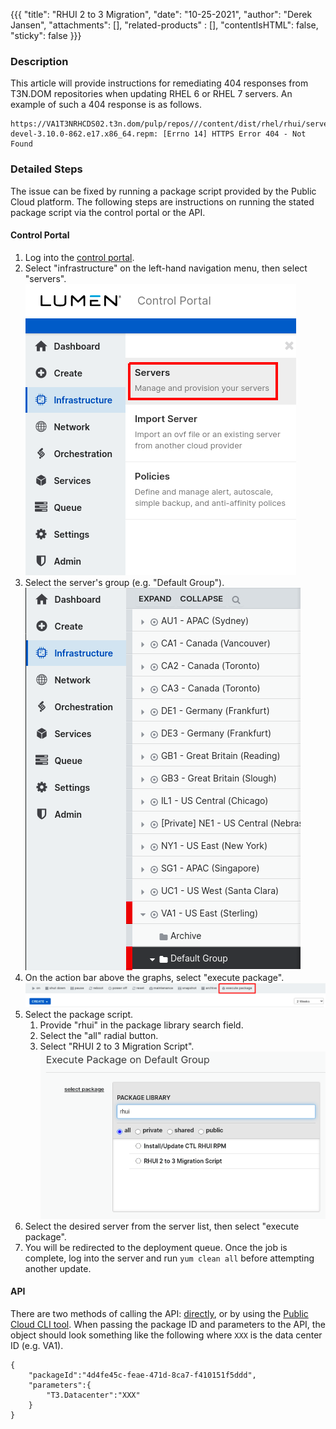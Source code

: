 {{{
  "title": "RHUI 2 to 3 Migration",
  "date": "10-25-2021",
  "author": "Derek Jansen",
  "attachments": [],
  "related-products" : [],
  "contentIsHTML": false,
  "sticky": false
}}}

### Description

This article will provide instructions for remediating 404 responses from T3N.DOM repositories when updating RHEL 6 or RHEL 7 servers. An example of such a 404 response is as follows.

```
https://VA1T3NRHCDS02.t3n.dom/pulp/repos///content/dist/rhel/rhui/server/7/7Server/x87_64/os/Packages/kernetl-devel-3.10.0-862.e17.x86_64.repm: [Errno 14] HTTPS Error 404 - Not Found
```

### Detailed Steps

The issue can be fixed by running a package script provided by the Public Cloud platform. The following steps are instructions on running the stated package script via the control portal or the API.

#### Control Portal

1. Log into the [control portal](https://control.ctl.io).
1. Select "infrastructure" on the left-hand navigation menu, then select "servers".  
![Navigating to the Servers List](../images/servers-dashboard-select.png)
1. Select the server's group (e.g. "Default Group").  
![Navigating to the Server's Group](../images/server-group-select.png)
1. On the action bar above the graphs, select "execute package".  
![Opening the Script Package Execution Page](../images/execute-package-select.png)
1. Select the package script.
    1. Provide "rhui" in the package library search field.
    1. Select the "all" radial button.
    1. Select "RHUI 2 to 3 Migration Script".  
    ![Selecting the Script Package](../images/script-package-select.png)
1. Select the desired server from the server list, then select "execute package".
1. You will be redirected to the deployment queue. Once the job is complete, log into the server and run `yum clean all` before attempting another update.

#### API

There are two methods of calling the API: [directly](https://www.ctl.io/api-docs/v2/#server-actions-execute-package), or by using the [Public Cloud CLI tool](https://www.ctl.io/knowledge-base/servers/lumen-cloud-guide-to-cli). When passing the package ID and parameters to the API, the object should look something like the following where `XXX` is the data center ID (e.g. VA1).

```
{
    "packageId":"4d4fe45c-feae-471d-8ca7-f410151f5ddd",
    "parameters":{
        "T3.Datacenter":"XXX"
    }
}
```
